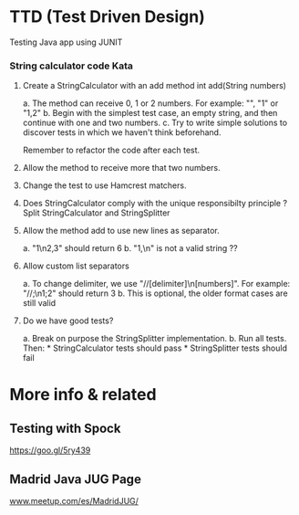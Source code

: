 # TTD (Test Driven Design)

Testing Java app using JUNIT


### String calculator code Kata

1. Create a StringCalculator with an add method int add(String numbers)

	a. The method can receive 0, 1 or 2 numbers. For example: "", "1" or "1,2"
	b. Begin with the simplest test case, an empty string, and then continue 
			with one and two numbers.
	c. Try to write simple solutions to discover tests in which we haven't think
			beforehand.

	Remember to refactor the code after each test.

2. Allow the method to receive more that two numbers.

3. Change the test to use Hamcrest matchers.

4. Does StringCalculator comply with the unique responsibilty principle ?
		Split StringCalculator and StringSplitter

5. Allow the method add to use new lines as separator.

	a. "1\n2,3" should return 6
	b. "1,\n" is not a valid string ??


6. Allow custom list separators

	a. To change delimiter, we use "//[delimiter]\n[numbers]". For example: "//;\n1;2" should return 3
	b. This is optional, the older format cases are still valid


7. Do we have good tests?

	a. Break on purpose the StringSplitter implementation. 
	b. Run all tests. Then:
			* StringCalculator tests should pass
			* StringSplitter tests should fail


# More info & related

## Testing with Spock

https://goo.gl/5ry439


## Madrid Java JUG Page

www.meetup.com/es/MadridJUG/